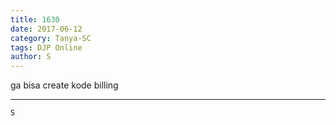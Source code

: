 ```yaml
---
title: 1630
date: 2017-06-12
category: Tanya-SC
tags: DJP Online
author: S
---
```


ga bisa create kode billing

---



`S`

